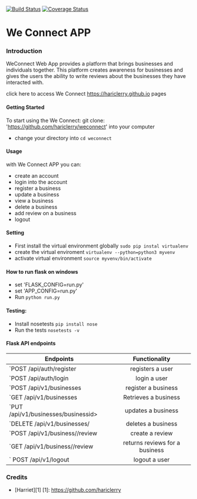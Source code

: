 
[![Build Status](https://travis-ci.org/hariclerry/weconnect.svg?branch=fearture_challenge3_api)](https://travis-ci.org/hariclerry/weconnect)
[![Coverage Status](https://coveralls.io/repos/github/hariclerry/weconnect/badge.svg?branch=fearture_challenge3_api)](https://coveralls.io/github/hariclerry/weconnect?branch=fearture_challenge3_api)
# We Connect APP
### Introduction
WeConnect Web App provides a platform that brings businesses and individuals together. 
This platform creates awareness for businesses and gives the users the ability to write reviews about the businesses they have interacted with.

click here to access We Connect https://hariclerry.github.io pages

#### Getting Started
To start using the We Connect:
git clone:
'https://github.com/hariclerry/weconnect'
into your computer
* change your directory into `cd weconnect`
#### Usage
with We Connect APP you can:
* create an account
* login into the account
* register a business
* update a business
* view a business
* delete a business
* add review on a business
* logout
#### Setting
* First install the virtual environment globally `sudo pip instal virtualenv`
* create the virtual enviroment `virtualenv --python=python3 myvenv`
* activate virtual environment `source myvenv/bin/activate`
#### How to run flask on windows
* set 'FLASK_CONFIG=run.py'
* set 'APP_CONFIG=run.py'
* Run  `python run.py`

#### Testing:
* Install nosetests `pip install nose`
* Run the tests `nosetests -v`
#### Flask API endpoints

| Endpoints                                       |       Functionality                  |
| ------------------------------------------------|:------------------------------------:|
| `POST /api/auth/register                      |  registers a user                    |
| `POST /api/auth/login                         |  login a user                        |   
| `POST /api/v1/businesses                           |  register a business |
| `GET /api/v1/businesses                           |  Retrieves a business                  |
| `PUT /api/v1/businesses/businessid>                  |  updates a business                     |
| `DELETE /api/v1/businesses/<businessid>               |  deletes a business                    |
| `POST /api/v1/business/<businessid>/review             |  create a review                      |
| `GET /api/v1/business/<businessid>/review              |  returns reviews for a business                  | 
|` POST /api/v1/logout                          |  logout a user                       |

### Credits
* [Harriet][1]
[1]: https://github.com/hariclerry
